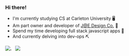 ### Hi there!

- I'm currently studying CS at Carleton University 🖥️
- Am part owner and developer of [J@E Design Co.](https://github.com/JE-Design) 🌲
- Spend my time developing full stack javascript apps 🐢
- And currently delving into dev-ops ⛏️

<a href="https://github.com/anuraghazra/github-readme-stats">
  <img align="center" src="https://github-readme-stats.vercel.app/api/top-langs/?username=liannus&layout=compact" />
</a>
<a style="padding: 12px" href="https://github.com/anuraghazra/convoychat">
  <img align="center" src="https://github-readme-stats.vercel.app/api?username=liannus&hide=stars,contribs&line_height=30&count_private=true&show_icons=true" />
</a>
